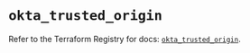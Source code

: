 # `okta_trusted_origin`

Refer to the Terraform Registry for docs: [`okta_trusted_origin`](https://registry.terraform.io/providers/okta/okta/4.19.0/docs/resources/trusted_origin).
